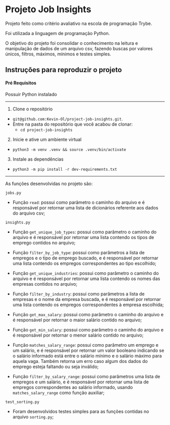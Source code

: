 # Projeto Job Insights

Projeto feito como critério avaliativo na escola de programação Trybe.

Foi utilizada a linguagem de programação Python.

O objetivo do projeto foi consolidar o conhecimento na leitura e manipulação de dados de um arquivo csv, fazendo buscas por valores únicos, filtros, 
máximos, mínimos e testes simples.

## Instruções para reproduzir o projeto

#### Pré Requisitos

Possuir Python instalado

---

1. Clone o repositório
  * `git@github.com:Kevin-Ol/project-job-insights.git`.
  * Entre na pasta do repositório que você acabou de clonar:
    * `cd project-job-insights`

2. Inicie e ative um ambiente virtual
  * `python3 -m venv .venv && source .venv/bin/activate`

3. Instale as dependências
  * `python3 -m pip install -r dev-requirements.txt`

---

As funções desenvolvidas no projeto são:

`jobs.py`

- Função `read`: possui como parâmetro o caminho do arquivo e é responsável por retornar uma lista de dicionários referente aos 
dados do arquivo csv;

`insights.py`

- Função `get_unique_job_types`: possui como parâmetro o caminho do arquivo e é responsável por retornar uma lista contendo os tipos de emprego contidos no 
arquivo;

- Função `filter_by_job_type`: possui como parâmetros a lista de empregos e o tipo de emprego buscado, e é responsável por retornar uma lista 
contendo os empregos correspondentes ao tipo escolhido;

- Função `get_unique_industries`: possui como parâmetro o caminho do arquivo e é responsável por retornar uma lista contendo os nomes das empresas contidos no 
arquivo;

- Função `filter_by_industry`: possui como parâmetros a lista de empresas e o nome da empresa buscada, e é responsável por retornar uma lista 
contendo os empregos correspondentes à empresa escolhida;

- Função `get_max_salary`: possui como parâmetro o caminho do arquivo e é responsável por retornar o maior salário contido no arquivo;

- Função `get_min_salary`: possui como parâmetro o caminho do arquivo e é responsável por retornar o menor salário contido no arquivo;

- Função `matches_salary_range`: possui como parâmetro um emprego e um salário, e é responsável por retornar um valor booleano indicando se o salário 
informado está entre o salário mínimo e o salário máximo para aquela vaga. Também retorna um erro caso algum dos dados do emprego esteja faltando ou 
seja inválido;

- Função `filter_by_salary_range`: possui como parâmetros uma lista de empregos e um salário, e é responsável por retornar uma lista de empregos 
correspondentes ao salário informado, usando `matches_salary_range` como função auxiliar;

`test_sorting.py`

- Foram desenvolvidos testes simples para as funções contidas no arquivo `sorting.py`;
